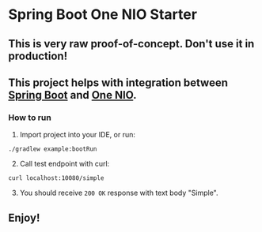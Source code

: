 # Spring Boot One NIO Starter

## This is very raw proof-of-concept. Don't use it in production!

## This project helps with integration between [Spring Boot](https://projects.spring.io/spring-boot/) and [One NIO](https://github.com/odnoklassniki/one-nio).

### How to run

1. Import project into your IDE, or run:

```
./gradlew example:bootRun
```

2. Call test endpoint with curl:

```
curl localhost:10080/simple
```

3. You should receive `200 OK` response with text body "Simple".

## Enjoy!
